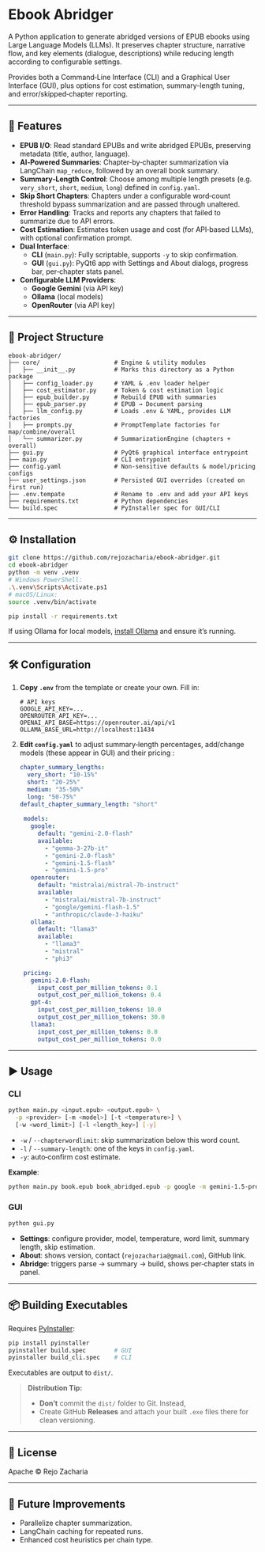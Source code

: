 # Ebook Abridger

A Python application to generate abridged versions of EPUB ebooks using Large Language Models (LLMs). It preserves chapter structure, narrative flow, and key elements (dialogue, descriptions) while reducing length according to configurable settings.

Provides both a Command‑Line Interface (CLI) and a Graphical User Interface (GUI), plus options for cost estimation, summary-length tuning, and error/skipped‑chapter reporting.

---

## 🚀 Features

- **EPUB I/O**: Read standard EPUBs and write abridged EPUBs, preserving metadata (title, author, language).
- **AI‑Powered Summaries**: Chapter‑by‑chapter summarization via LangChain `map_reduce`, followed by an overall book summary.
- **Summary‑Length Control**: Choose among multiple length presets (e.g. `very_short`, `short`, `medium`, `long`) defined in `config.yaml`.
- **Skip Short Chapters**: Chapters under a configurable word‑count threshold bypass summarization and are passed through unaltered.
- **Error Handling**: Tracks and reports any chapters that failed to summarize due to API errors.
- **Cost Estimation**: Estimates token usage and cost (for API‑based LLMs), with optional confirmation prompt.
- **Dual Interface**:
  - **CLI** (`main.py`): Fully scriptable, supports `-y` to skip confirmation.
  - **GUI** (`gui.py`): PyQt6 app with Settings and About dialogs, progress bar, per‑chapter stats panel.
- **Configurable LLM Providers**:
  - **Google Gemini** (via API key)
  - **Ollama** (local models)
  - **OpenRouter** (via API key)

---

## 📁 Project Structure

```
ebook-abridger/
├── core/                     # Engine & utility modules
│   ├── __init__.py           # Marks this directory as a Python package
│   ├── config_loader.py      # YAML & .env loader helper
│   ├── cost_estimator.py     # Token & cost estimation logic
│   ├── epub_builder.py       # Rebuild EPUB with summaries
│   ├── epub_parser.py        # EPUB → Document parsing
│   ├── llm_config.py         # Loads .env & YAML, provides LLM factories
│   ├── prompts.py            # PromptTemplate factories for map/combine/overall
│   └── summarizer.py         # SummarizationEngine (chapters + overall)
├── gui.py                    # PyQt6 graphical interface entrypoint
├── main.py                   # CLI entrypoint
├── config.yaml               # Non-sensitive defaults & model/pricing configs
├── user_settings.json        # Persisted GUI overrides (created on first run)
├── .env.tempate              # Rename to .env and add your API keys
├── requirements.txt          # Python dependencies
└── build.spec                # PyInstaller spec for GUI/CLI
```

---

## ⚙️ Installation

```bash
git clone https://github.com/rejozacharia/ebook-abridger.git
cd ebook-abridger
python -m venv .venv
# Windows PowerShell:
.\.venv\Scripts\Activate.ps1
# macOS/Linux:
source .venv/bin/activate

pip install -r requirements.txt
```

If using Ollama for local models, [install Ollama](https://ollama.com/) and ensure it’s running.

---

## 🛠 Configuration

1. **Copy `.env`** from the template or create your own. Fill in:
   ```dotenv
   # API keys
   GOOGLE_API_KEY=...
   OPENROUTER_API_KEY=...
   OPENAI_API_BASE=https://openrouter.ai/api/v1
   OLLAMA_BASE_URL=http://localhost:11434

   ```

2. **Edit `config.yaml`** to adjust summary‑length percentages, add/change models (these appear in GUI) and their pricing :
   ```yaml
   chapter_summary_lengths:
     very_short: "10-15%"
     short: "20-25%"
     medium: "35-50%"
     long: "50-75%"
   default_chapter_summary_length: "short"
  
    models:
      google:
        default: "gemini-2.0-flash"
        available:
          - "gemma-3-27b-it"
          - "gemini-2.0-flash"
          - "gemini-1.5-flash"
          - "gemini-1.5-pro"
      openrouter:
        default: "mistralai/mistral-7b-instruct"
        available:
          - "mistralai/mistral-7b-instruct"
          - "google/gemini-flash-1.5"
          - "anthropic/claude-3-haiku"
      ollama:
        default: "llama3"
        available:
          - "llama3"
          - "mistral"
          - "phi3"

    pricing:
      gemini-2.0-flash:
        input_cost_per_million_tokens: 0.1
        output_cost_per_million_tokens: 0.4
      gpt-4:
        input_cost_per_million_tokens: 10.0
        output_cost_per_million_tokens: 30.0
      llama3:
        input_cost_per_million_tokens: 0.0
        output_cost_per_million_tokens: 0.0
   ```

---

## ▶️ Usage

### CLI
```bash
python main.py <input.epub> <output.epub> \
  -p <provider> [-m <model>] [-t <temperature>] \
  [-w <word_limit>] [-l <length_key>] [-y]
```
- `-w` / `--chapterwordlimit`: skip summarization below this word count.
- `-l` / `--summary-length`: one of the keys in `config.yaml`.
- `-y`: auto‑confirm cost estimate.

**Example**:
```bash
python main.py book.epub book_abridged.epub -p google -m gemini-1.5-pro -l medium -y
```

### GUI
```bash
python gui.py
```
- **Settings**: configure provider, model, temperature, word limit, summary length, skip estimation.
- **About**: shows version, contact (`rejozacharia@gmail.com`), GitHub link.
- **Abridge**: triggers parse → summary → build, shows per‑chapter stats in panel.

---

## 📦 Building Executables

Requires [PyInstaller](https://www.pyinstaller.org/):
```bash
pip install pyinstaller
pyinstaller build.spec        # GUI
pyinstaller build_cli.spec    # CLI
```
Executables are output to `dist/`.

> **Distribution Tip:**
> - **Don’t** commit the `dist/` folder to Git. Instead,
> - Create GitHub **Releases** and attach your built `.exe` files there for clean versioning.

---

## 📝 License
Apache © Rejo Zacharia

---

## 👀 Future Improvements

- Parallelize chapter summarization.
- LangChain caching for repeated runs.
- Enhanced cost heuristics per chain type.

